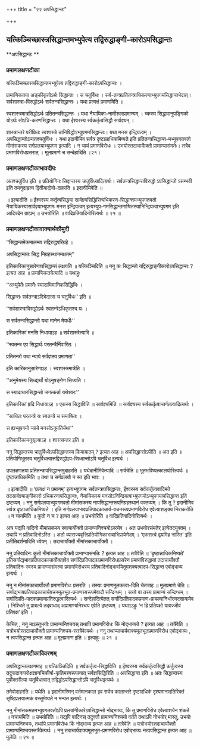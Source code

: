 +++
title = "२२ अपसिद्धान्तः"

+++


## यत्किञ्चिच्छास्त्रसिद्धान्तमभ्युपेत्य तद्विरुद्धाङ्गी-कारोऽपसिद्धान्तः

**अपसिद्धान्तः **

### **प्रमाणलक्षणटीका**

यत्किञ्चिच्छास्त्रसिद्धान्तमभ्युपेत्य तद्विरुद्धाङ्गी-कारोऽपसिद्धान्तः ।

प्रामाणिकतया अङ्कीकृतोऽर्थः सिद्धान्तः । स चतुर्विधः । सर्व-तन्त्रप्रतितन्त्राधिकरणाभ्युपगमसिद्धान्तभेदात्। सर्वशास्त्रा-विरुद्धोऽर्थः सर्वतन्त्रसिद्धान्तः । यथा प्रत्यक्षं प्रमाणमिति ॥

स्वशास्त्रमात्रसिद्धोऽर्थः प्रतितन्त्रसिद्धान्तः । यथा नैयायिका-नामीश्वरप्रामाण्यम् । च्कस्य सिद्धावानुपङ्गिको योऽर्थः सोऽधि-करणसिद्धान्तः । यथा ईश्वरस्य र्स्वकर्तृत्वसिद्धौ सार्वज्ञ्यम् ।

शास्त्रान्तरे परीक्षितः स्वशास्त्रे चानिषिद्धोऽभ्युपगमसिद्धान्तः। यथा मनस इन्द्रियत्वम् । अपसिद्धान्तोऽप्यतश्चतुर्विधः । यथा इदानीमिव सर्वत्र दृष्टान्नाधिकमिष्यते इति प्रतितन्त्रसिद्धान्त-मभ्युपगतवतो मीमांसकस्य सर्गप्रलयाभ्युपगम इत्यादि । न चायं प्रमाणविरोधः । उभयोस्तदाचार्याेक्तौ प्रामाण्यासंमतेः। तत्रैव प्रमाणविरोधप्रसरात् । मूलप्रमाणे च सन्देहादिति ।२१।

### **प्रमाणलक्षणटीकाभावदीपः**

अतश्चतुर्विध इति ॥ प्रतियोगिनः सिद्दान्तस्य चातुर्विध्यादित्यर्थः। सर्वतन्त्रसिद्धान्तविरुद्धो ऽपसिद्धान्तो ऽसम्भवी इति तमनुदाहृत्य द्वितीयाद्येवो-दाहरति ॥ इदानीमिवेति ॥

॥ इत्यादीति ॥ ईश्वरस्य कर्तृत्वसिद्ध्या सार्वज्ञ्यसिद्धिरित्यधिकरण-सिद्धान्तमभ्युपगतवतो नैयायिकस्यासार्वज्ञ्याभ्युपगमः मनस इन्द्रियत्वम् इत्यभ्युप-गमसिद्धान्तमाश्रितस्यानिन्द्रियत्वाभ्युपगम इति आदिपदेन ग्राह्यम् ॥ उभयोरिति ॥ वादिप्रतिवादिनोरित्यर्थः ॥ २१ ॥

### **प्रमाणलक्षणटीकावाक्यार्थकौमुदी**

‘‘सिद्धान्तमेकमालम्ब्य तद्विरुद्धपरिग्रहे ।

अपसिद्धान्ततः सिद्ध निग्रहस्थानमक्षतम्’’

इतिकारिकानुसारेणापसिद्धान्तं लक्षयति ॥ यत्किञ्चिदिति ॥ ननु कः सिद्धान्तो यद्विरुद्धाङ्गीकारोऽपसिद्धान्तः ? इत्यत आह ॥ प्रामाणिकतयेत्यादि ॥ यथाहुः

‘‘अभ्युपेतैः प्रमाणैः स्यादाभिमानिकसिद्धिभिः ।

सिद्धान्तः सर्वतन्त्राऽदिभेदात्स च चतुर्विधः’’ इति ॥

‘‘सर्वशास्त्राविरुद्धोऽर्थः स्वतन्त्रेऽधिकृतश्च यः ।

स सर्वतन्त्रसिद्धान्तो यथा मानेन मेयधीः’’

इतिकारिकां मनसि निधायाऽह ॥ सर्वशास्त्रेत्यादि ॥

‘‘स्वतन्त्र एव सिद्धार्थः परतन्त्रैर्निवारितः ।

प्रतितन्त्रो यथा न्याये सर्वज्ञस्य प्रमाणता’’

इति कारिकानुसारेणाऽह । स्वशास्त्रमात्रेति ॥

‘‘अनुमेयस्य सिध्द्यर्थो योऽनुषङ्गेण सिध्यति ।

स स्यादाधारसिद्धान्तो जगत्कर्ता यथेश्वरः’’

इतिकारिकां हृदि निधायाऽह ॥ एकस्य सिद्धाविति ॥ सार्वज्ञ्यमिति ॥ सार्वज्ञ्यस्य सर्वकर्तृत्वान्तर्गतत्वादित्यर्थः ।

‘‘साधितः परतन्त्रे यः स्वतन्त्रे च समाश्रितः ।

स ह्यभ्युपगमो न्याये मनसोऽनुमतिर्यथा’’

इतिकारिकामनुसृत्याऽह ॥ शास्त्रान्तर इति ॥

ननु सिद्धान्तस्य चातुर्विध्येऽपसिद्धान्तस्य किमायातम् ? इत्यत आह ॥ अपसिद्धान्तोऽपीति ॥ अत इति ॥ प्रतियोगिभूतस्य चतुर्विधत्वात्तद्विरुद्धोऽप-सिध्दान्तोऽपि चतुर्विध इत्यर्थः ।

उपलक्षणतया प्रतितन्त्रापसिद्धान्तमुदाहरति ॥ यथेदानीमिवेत्यादि ॥ सर्वत्रेति ॥ भूतभविष्यत्कालयोरित्यर्थः ॥ दृष्टान्नाधिकमिति ॥ तथा च सर्गप्रलयौ न स्त इति भावः ।

॥ इत्यादीति ॥ ‘प्रत्यक्षं न प्रमाणम्’ इत्यभ्युपगमः सर्वतन्त्रापसिद्धान्तः, ईश्वरस्य सर्वकर्तृत्ववादिमते तदसार्वज्ञ्याङ्गीकारो ऽधिकरणापसिद्धान्तः, नैयायिकस्य मनसोऽनिन्द्रियत्वाभ्युपगमोऽभ्युपगमापसिद्धान्त इति द्रष्टव्यम् । ननु सर्गप्रलयाभ्युपगमवतो मीमांसकस्य नापसिद्धान्तरूपनिग्रहस्थानं वक्तव्यम् । किं तु ? इदानीमिव सर्वत्र दृष्टान्नाधिकमिष्यते । इति सर्गप्रलयाभावप्रतिपादकाचार्य-वचनरूपप्रमाणविरोध एवेत्याशङ्क्य निराकरोति ॥ न चायमिति ॥ कुतो न च ? इत्यत आह ॥ उभयोरिति ॥ वादिप्रतिवादिनोरित्यर्थः ।

अत्र यद्यपि वादिनो मीमांसकस्य स्वाचार्योक्तौ प्रामाण्यनिश्चयोऽस्त्येव । अत उभयोरसंमतेर् इत्येतदयुक्तम् । तथापि न प्रतिवादिनोऽस्ति । अतो व्यासज्यवृत्तिप्रतियोगिकाभावाभिप्रायेणेदम् । ‘एकसत्त्वे द्वयमिह नास्ति’ इति प्रतीतिदर्शनादिति ध्येयम् । तदाचार्योक्तौ मीमांसकाचार्योक्तौ ।

ननु प्रतिवादिनः कुतो मीमांसकाचार्योक्तौ प्रामाण्यासंमतिः ? इत्यत आह ॥ तत्रैवेति ॥ ‘दृष्टान्नाधिकमिष्यते’ इतिसर्गाद्यभावप्रतिपादकाचार्योक्तावेव सर्गादिप्रतिपादकप्रमाणविरोधप्रसरेण प्रमाणविरुद्धायां तदाचार्योक्तौ प्रतिवादिनः स्वस्य प्रामाण्यासंमत्या प्रमाणविरोधस्य प्रतिवादिनोद्भावयितुमशक्यत्वादप-सिद्धान्त एवोद्भाव्य इत्यर्थः ।

ननु न मीमांसकाचार्योक्तौ प्रमाणविरोधः प्रसरति । तस्याः प्रमाणमूलकत्वा-दिति चेतत्राह ॥ मूलप्रमाणे चेति ॥ सर्गाद्यभावप्रतिपादकाचार्यवचनमूलभूत-प्रमाणस्वरूपमेवादौ सन्दिग्धम् । सत्त्वे वा तस्य प्रामाण्यं सन्दिग्धम् । सर्गादिप्रति-पादकप्रमाणप्रतिरुद्धत्वादित्यर्थः । सन्देहादित्येतत् सर्गादिप्रतिपादकप्रमाण-प्राबल्यानिर्धारणदशायामेव । निश्चिते तु प्राबल्ये तद्बाधाद् अप्रामाण्यनिश्चय एवेति द्रष्टव्यम् । यथाऽऽहुः ‘न हि प्रतिपक्षो यावज्जीवं प्रतिपक्ष’ इति ।

केचित् , ननु माऽस्तूभयोः प्रामाण्यनिश्चयस् तथापि प्रमाणविरोधः किं नोद्भाव्यते ? इत्यत आह ॥ तत्रैवेति ॥ यत्रोभयोस्तदाचार्योक्तौ प्रामाण्यनिश्चय-स्तत्रैवेत्यर्थः । ननु तथाप्याचार्यवाक्यमूलभूतप्रमाणविरोध एवोद्भाव्यः , न त्वपसिद्धान्त इत्यत आह ॥ मूलप्रमाण इति ॥ इत्याहुः ॥ २१ ॥

### **प्रमाणलक्षणटीकाविवरणम्**

अपसिद्धान्तलक्षणमाह ॥ यत्किञ्चिदिति ॥ सर्वकर्तृत्व-सिद्धाविति ॥ ईश्वरस्य सर्वकर्तृत्वसिद्धौ कर्तुत्वस्य तदुपादानापरोक्षज्ञानचिकीर्षा-कृतिमत्त्वरूपत्वात् सर्वज्ञसिद्धिरिति ॥ अपसिद्धान्त इति ॥ अतः सिद्धान्तस्य पूर्वोक्तरीत्या चतुर्विधत्वात् तद्विद्धोऽपसिद्धान्तोऽपि चतुर्विधइत्यर्थः ॥

तमेवोदाहरति ॥ यथेति ॥ इदानीमस्मिन् वर्तमानकाल इव सर्वत्र कालान्तरे दृष्टादधिकं दृश्यमानादतिरिक्तं सृष्टिप्रलयात्मकं वस्तुमेष्यते न मन्यत इत्यर्थः ।

ननु मीमांसकमतमभ्युपगतवतोऽपि प्रलयांगीकारेऽपसिद्धान्तो नोद्भाव्यः, किं तु प्रमाणविरोध एवेत्याशयेन शंकते ॥ नचायमिति ॥ उभयोरिति ॥ यद्यपि वादिनस् तदुक्तौ प्रामाण्यनिश्चयो वर्तते तथाऽपि नोभयोर् मास्तु, उभयोः प्रामाण्यनिश्चयः, तथापि प्रमाणविरोधः किं नोद्भाव्य इत्यत आह ॥ तत्रैवेति ॥ यत्रोभयोस्तदाचार्योक्तौ प्रामाण्यनिश्चयस्तत्रैवेत्यर्थः । ननु तदाचार्यवाक्यमूलभूत-प्रमाणविरोध एवोद्भाव्यः नत्वपसिद्धान्त इत्यत आह ॥ मूलेति ॥ २१ ॥

